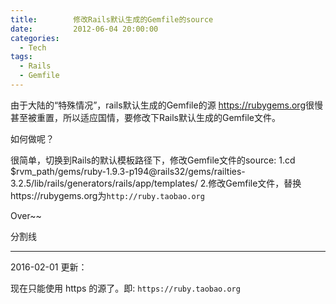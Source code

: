 ```yaml
---
title:        修改Rails默认生成的Gemfile的source
date:         2012-06-04 20:00:00
categories:
  - Tech
tags:
  - Rails
  - Gemfile
---
```


由于大陆的“特殊情况”，rails默认生成的Gemfile的源 <https://rubygems.org>很慢甚至被重置，所以适应国情，要修改下Rails默认生成的Gemfile文件。

如何做呢？

很简单，切换到Rails的默认模板路径下，修改Gemfile文件的source:
	1.cd $rvm_path/gems/ruby-1.9.3-p194@rails32/gems/railties-3.2.5/lib/rails/generators/rails/app/templates/
	2.修改Gemfile文件，替换https://rubygems.org为`http://ruby.taobao.org`

Over~~

分割线

----

2016-02-01 更新：

现在只能使用 https 的源了。即: `https://ruby.taobao.org`
